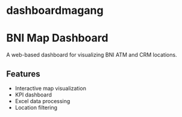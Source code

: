 # dashboardmagang
# BNI Map Dashboard

A web-based dashboard for visualizing BNI ATM and CRM locations.

## Features
- Interactive map visualization
- KPI dashboard
- Excel data processing
- Location filtering
